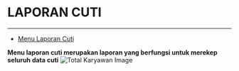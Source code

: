 # LAPORAN CUTI

---

- [Menu Laporan Cuti](#menu-laporan-cuti)

<a name="menu-laporan-cuti"></a>

**Menu laporan cuti merupakan laporan yang berfungsi untuk merekep seluruh data cuti**
![Total Karyawan Image](/dokumentasi/laporan/laporan-cuti/1.png)

<!-- ## Tambah Proyek

- Tekan tombol tambah yang terdapat di halaman laporan cuti
- Isi lah seluruh data yang diperlukan
![Total Karyawan Image](/dokumentasi/laporan/laporan-cuti/2.png)
- Lalu tekan tombol simpan yang berada dibawah

## Filter Proyek

- Pilih bulan yang ingin dilihat data laporan cutinya
![Total Karyawan Image](/dokumentasi/laporan/laporan-cuti/3.png)
- Lalu tekan kirim untuk memfilter -->
